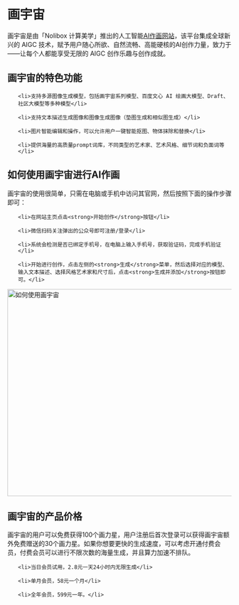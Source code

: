 # 画宇宙

画宇宙是由「Nolibox 计算美学」推出的人工智能<a href="https://ai-bot.cn/best-ai-image-generators/">AI作画网站</a>，该平台集成全球新兴的 AIGC 技术，赋予用户随心所欲、自然流畅、高能硬核的AI创作力量，致力于——让每个人都能享受无限的 AIGC 创作乐趣与创作成就。
<h2>画宇宙的特色功能</h2>
<ol>
 	<li>支持多源图像生成模型，包括画宇宙系列模型、百度文心 AI 绘画大模型、Draft、社区大模型等多种模型</li>
 	<li>支持文本描述生成图像和图像生成图像（垫图生成和相似图生成）</li>
 	<li>图片智能编辑和操作，可以允许用户一键智能抠图、物体抹除和替换</li>
 	<li>提供海量的高质量prompt词库，不同类型的艺术家、艺术风格、细节词和负面词等</li>
</ol>
<h2>如何使用画宇宙进行AI作画</h2>
画宇宙的使用很简单，只需在电脑或手机中访问其官网，然后按照下面的操作步骤即可：
<ol>
 	<li>在网站主页点击<strong>开始创作</strong>按钮</li>
 	<li>微信扫码关注弹出的公众号即可注册/登录</li>
 	<li>系统会检测是否已绑定手机号，在电脑上输入手机号，获取验证码，完成手机验证</li>
 	<li>开始进行创作，点击左侧的<strong>生成</strong>菜单，然后选择对应的模型、输入文本描述、选择风格艺术家和尺寸后，点击<strong>生成并添加</strong>按钮即可。</li>
</ol>
<a class="js" href="https://ai-bot.cn/wp-content/uploads/2023/05/how-to-use-creator-nolibox-website.png" data-fancybox="fancybox" data-caption="如何使用画宇宙"><img class="alignnone size-full wp-image-2510 loaded" src="https://ai-bot.cn/wp-content/uploads/2023/05/how-to-use-creator-nolibox-website.png" alt="如何使用画宇宙" width="800" height="466" data-src="https://ai-bot.cn/wp-content/uploads/2023/05/how-to-use-creator-nolibox-website.png" data-was-processed="true" /></a>
<h2>画宇宙的产品价格</h2>
画宇宙的用户可以免费获得100个画力星，用户注册后首次登录可以获得画宇宙额外免费赠送的30个画力星。如果你想要更快的生成速度，可以考虑开通付费会员，付费会员可以进行不限次数的海量生成，并且算力加速不排队。
<ol>
 	<li>当日会员试用，2.8元一天24小时内无限生成</li>
 	<li>单月会员，58元一个月</li>
 	<li>全年会员，599元一年。</li>
</ol>